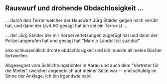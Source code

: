 ## Rauswurf und drohende Obdachlosigkeit ...

... durch den Terror welcher der Hauswart Jürg Stalder gegen mich verübt hat, und dann der Livit AG gesagt hat ich sei ein Terrorist ...

... der Jürg Stalder der mir Körperverletzungen zugefügt hat und dann der Polizei angerufen hat und gesagt hat "Marc jr Landolt ist suzidial"

also schlussendlich drohte obdachlosigkeit und ich musste all meine Bücher fortwerfen.

Abgesegnet vom Schlichtungsrichter in Aarau und auch dem "Vertreter für die Mieter" (welcher angebeblich auf meiner Seite war -- und schuldig im Sinne der Anklage, ich bin irgendwie naiv)


